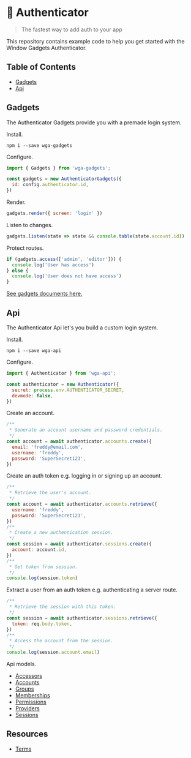 # 🏇 Authenticator

> The fastest way to add auth to your app

This repository contains example code to help you get started with the Window Gadgets Authenticator.

## Table of Contents

- [Gadgets](#gadgets)
- [Api](#api)

## Gadgets

The Authenticator Gadgets provide you with a premade login system.

Install.

```shell
npm i --save wga-gadgets
```

Configure.

```js
import { Gadgets } from 'wga-gadgets';

const gadgets = new AuthenticatorGadgets({
  id: config.authenticator.id,
})
```

Render.

```js
gadgets.render({ screen: 'login' })
```

Listen to changes.

```js
gadgets.listen(state => state && console.table(state.account.id))
```

Protect routes.

```js
if (gadgets.access(['admin', 'editor'])) {
  console.log('User has access')
} else {
  console.log('User does not have access')
}
```

[See gadgets documents here.](https://github.com/jackrobertscott/authenticator/blob/master/documents/gadgets/gadgets.md)

## Api

The Authenticator Api let's you build a custom login system.

Install.

```shell
npm i --save wga-api
```

Configure.

```js
import { Authenticator } from 'wga-api';

const authenticator = new Authenticator({
  secret: process.env.AUTHENTICATOR_SECRET,
  devmode: false,
})
```

Create an account.

```js
/**
 * Generate an account username and password credentials.
 */
const account = await authenticator.accounts.create({
  email: 'freddy@email.com',
  username: 'freddy',
  password: 'SuperSecret123',
})
```

Create an auth token e.g. logging in or signing up an account.

```js
/**
 * Retrieve the user's account.
 */
const account = await authenticator.accounts.retrieve({
  username: 'freddy',
  password: 'SuperSecret123',
})
/**
 * Create a new authentication session.
 */
const session = await authenticator.sessions.create({
  account: account.id,
})
/**
 * Get token from session.
 */
console.log(session.token)
```

Extract a user from an auth token e.g. authenticating a server route.

```js
/**
 * Retrieve the session with this token.
 */
const session = await authenticator.sessions.retrieve({
  token: req.body.token,
})
/**
 * Access the account from the session.
 */
console.log(session.account.email)
```

Api models.

- [Accessors](https://github.com/jackrobertscott/authenticator/blob/master/documents/api/accessors.md)
- [Accounts](https://github.com/jackrobertscott/authenticator/blob/master/documents/api/accounts.md)
- [Groups](https://github.com/jackrobertscott/authenticator/blob/master/documents/api/groups.md)
- [Memberships](https://github.com/jackrobertscott/authenticator/blob/master/documents/api/memberships.md)
- [Permissions](https://github.com/jackrobertscott/authenticator/blob/master/documents/api/permissions.md)
- [Providers](https://github.com/jackrobertscott/authenticator/blob/master/documents/api/providers.md)
- [Sessions](https://github.com/jackrobertscott/authenticator/blob/master/documents/api/sessions.md)

## Resources

- [Terms](https://github.com/jackrobertscott/authenticator/blob/master/documents/legal/terms.md)
